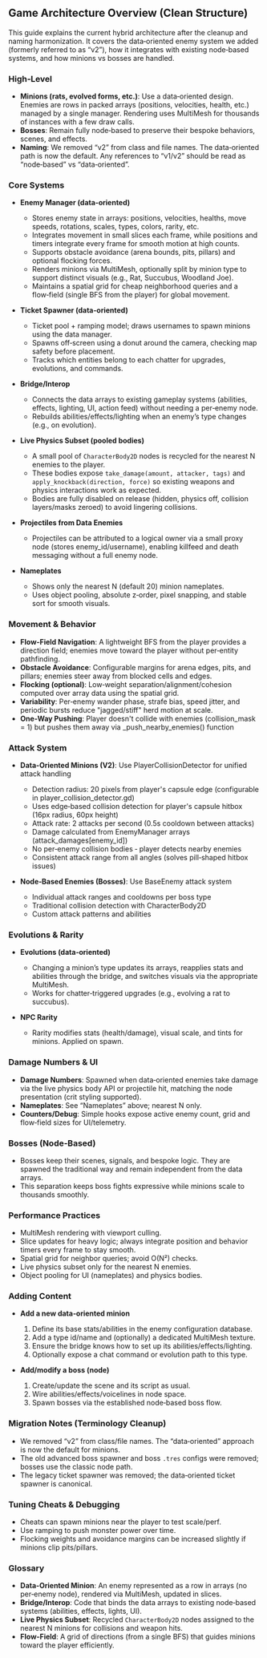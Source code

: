 ## Game Architecture Overview (Clean Structure)

This guide explains the current hybrid architecture after the cleanup and naming harmonization. It covers the data‑oriented enemy system we added (formerly referred to as “v2”), how it integrates with existing node‑based systems, and how minions vs bosses are handled.

### High‑Level

- **Minions (rats, evolved forms, etc.)**: Use a data‑oriented design. Enemies are rows in packed arrays (positions, velocities, health, etc.) managed by a single manager. Rendering uses MultiMesh for thousands of instances with a few draw calls.
- **Bosses**: Remain fully node‑based to preserve their bespoke behaviors, scenes, and effects.
- **Naming**: We removed “v2” from class and file names. The data‑oriented path is now the default. Any references to “v1/v2” should be read as “node‑based” vs “data‑oriented”.

### Core Systems

- **Enemy Manager (data‑oriented)**

  - Stores enemy state in arrays: positions, velocities, healths, move speeds, rotations, scales, types, colors, rarity, etc.
  - Integrates movement in small slices each frame, while positions and timers integrate every frame for smooth motion at high counts.
  - Supports obstacle avoidance (arena bounds, pits, pillars) and optional flocking forces.
  - Renders minions via MultiMesh, optionally split by minion type to support distinct visuals (e.g., Rat, Succubus, Woodland Joe).
  - Maintains a spatial grid for cheap neighborhood queries and a flow‑field (single BFS from the player) for global movement.

- **Ticket Spawner (data‑oriented)**

  - Ticket pool + ramping model; draws usernames to spawn minions using the data manager.
  - Spawns off‑screen using a donut around the camera, checking map safety before placement.
  - Tracks which entities belong to each chatter for upgrades, evolutions, and commands.

- **Bridge/Interop**

  - Connects the data arrays to existing gameplay systems (abilities, effects, lighting, UI, action feed) without needing a per‑enemy node.
  - Rebuilds abilities/effects/lighting when an enemy’s type changes (e.g., on evolution).

- **Live Physics Subset (pooled bodies)**

  - A small pool of `CharacterBody2D` nodes is recycled for the nearest N enemies to the player.
  - These bodies expose `take_damage(amount, attacker, tags)` and `apply_knockback(direction, force)` so existing weapons and physics interactions work as expected.
  - Bodies are fully disabled on release (hidden, physics off, collision layers/masks zeroed) to avoid lingering collisions.

- **Projectiles from Data Enemies**

  - Projectiles can be attributed to a logical owner via a small proxy node (stores enemy_id/username), enabling killfeed and death messaging without a full enemy node.

- **Nameplates**
  - Shows only the nearest N (default 20) minion nameplates.
  - Uses object pooling, absolute z‑order, pixel snapping, and stable sort for smooth visuals.

### Movement & Behavior

- **Flow‑Field Navigation**: A lightweight BFS from the player provides a direction field; enemies move toward the player without per‑entity pathfinding.
- **Obstacle Avoidance**: Configurable margins for arena edges, pits, and pillars; enemies steer away from blocked cells and edges.
- **Flocking (optional)**: Low‑weight separation/alignment/cohesion computed over array data using the spatial grid.
- **Variability**: Per‑enemy wander phase, strafe bias, speed jitter, and periodic bursts reduce "jagged/stiff" herd motion at scale.
- **One‑Way Pushing**: Player doesn't collide with enemies (collision_mask = 1) but pushes them away via _push_nearby_enemies() function

### Attack System

- **Data‑Oriented Minions (V2)**: Use PlayerCollisionDetector for unified attack handling
  - Detection radius: 20 pixels from player's capsule edge (configurable in player_collision_detector.gd)
  - Uses edge‑based collision detection for player's capsule hitbox (16px radius, 60px height)
  - Attack rate: 2 attacks per second (0.5s cooldown between attacks)
  - Damage calculated from EnemyManager arrays (attack_damages[enemy_id])
  - No per‑enemy collision bodies ‑ player detects nearby enemies
  - Consistent attack range from all angles (solves pill‑shaped hitbox issues)

- **Node‑Based Enemies (Bosses)**: Use BaseEnemy attack system
  - Individual attack ranges and cooldowns per boss type
  - Traditional collision detection with CharacterBody2D
  - Custom attack patterns and abilities

### Evolutions & Rarity

- **Evolutions (data‑oriented)**

  - Changing a minion’s type updates its arrays, reapplies stats and abilities through the bridge, and switches visuals via the appropriate MultiMesh.
  - Works for chatter‑triggered upgrades (e.g., evolving a rat to succubus).

- **NPC Rarity**
  - Rarity modifies stats (health/damage), visual scale, and tints for minions. Applied on spawn.

### Damage Numbers & UI

- **Damage Numbers**: Spawned when data‑oriented enemies take damage via the live physics body API or projectile hit, matching the node presentation (crit styling supported).
- **Nameplates**: See “Nameplates” above; nearest N only.
- **Counters/Debug**: Simple hooks expose active enemy count, grid and flow‑field sizes for UI/telemetry.

### Bosses (Node‑Based)

- Bosses keep their scenes, signals, and bespoke logic. They are spawned the traditional way and remain independent from the data arrays.
- This separation keeps boss fights expressive while minions scale to thousands smoothly.

### Performance Practices

- MultiMesh rendering with viewport culling.
- Slice updates for heavy logic; always integrate position and behavior timers every frame to stay smooth.
- Spatial grid for neighbor queries; avoid O(N²) checks.
- Live physics subset only for the nearest N enemies.
- Object pooling for UI (nameplates) and physics bodies.

### Adding Content

- **Add a new data‑oriented minion**

  1. Define its base stats/abilities in the enemy configuration database.
  2. Add a type id/name and (optionally) a dedicated MultiMesh texture.
  3. Ensure the bridge knows how to set up its abilities/effects/lighting.
  4. Optionally expose a chat command or evolution path to this type.

- **Add/modify a boss (node)**
  1. Create/update the scene and its script as usual.
  2. Wire abilities/effects/voicelines in node space.
  3. Spawn bosses via the established node‑based boss flow.

### Migration Notes (Terminology Cleanup)

- We removed “v2” from class/file names. The “data‑oriented” approach is now the default for minions.
- The old advanced boss spawner and boss `.tres` configs were removed; bosses use the classic node path.
- The legacy ticket spawner was removed; the data‑oriented ticket spawner is canonical.

### Tuning Cheats & Debugging

- Cheats can spawn minions near the player to test scale/perf.
- Use ramping to push monster power over time.
- Flocking weights and avoidance margins can be increased slightly if minions clip pits/pillars.

### Glossary

- **Data‑Oriented Minion**: An enemy represented as a row in arrays (no per‑enemy node), rendered via MultiMesh, updated in slices.
- **Bridge/Interop**: Code that binds the data arrays to existing node‑based systems (abilities, effects, lights, UI).
- **Live Physics Subset**: Recycled `CharacterBody2D` nodes assigned to the nearest N minions for collisions and weapon hits.
- **Flow‑Field**: A grid of directions (from a single BFS) that guides minions toward the player efficiently.
